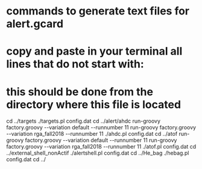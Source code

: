 # commands to generate text files for alert.gcard
# copy and paste in your terminal all lines that do not start with:
# this should be done from the directory where this file is located 
cd ../targets
./targets.pl config.dat
cd ../alert/ahdc
run-groovy factory.groovy --variation default --runnumber 11
run-groovy factory.groovy --variation rga_fall2018 --runnumber 11
./ahdc.pl config.dat
cd ../atof
run-groovy factory.groovy --variation default --runnumber 11
run-groovy factory.groovy --variation rga_fall2018 --runnumber 11
./atof.pl config.dat
cd ../external_shell_nonActif
./alertshell.pl config.dat
cd ../He_bag
./hebag.pl config.dat
cd ../
